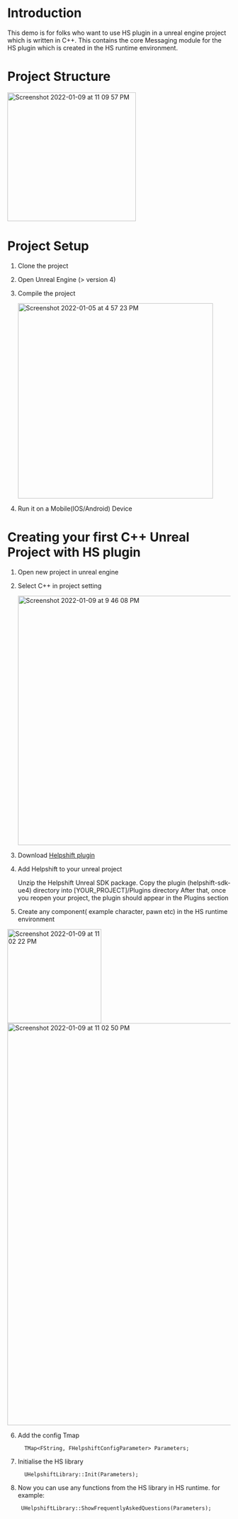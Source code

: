 # Introduction

This demo is for folks who want to use HS plugin in a unreal engine project which is written in C++. This contains the core Messaging module for the HS plugin which is created in the HS runtime environment.

# Project Structure
<img width="290" alt="Screenshot 2022-01-09 at 11 09 57 PM" src="https://user-images.githubusercontent.com/97083239/148693849-0339e581-fe84-4ffd-8866-29e5a16c3278.png">


# Project Setup

1. Clone the project
2. Open Unreal Engine (> version 4)
3. Compile the project

    <img width="440" alt="Screenshot 2022-01-05 at 4 57 23 PM" src="https://user-images.githubusercontent.com/97083239/148210386-7fc49c2e-c62f-4e36-93b7-c3fb9acdd4a0.png">
    
4. Run it on a Mobile(IOS/Android) Device


# Creating your first C++ Unreal Project with HS plugin 

1. Open new project in unreal engine
2. Select C++ in project setting

    <img width="562" alt="Screenshot 2022-01-09 at 9 46 08 PM" src="https://user-images.githubusercontent.com/97083239/148690877-7b8aa561-127c-414b-a50a-e7f70daf6c4f.png">
    
3. Download [Helpshift plugin](https://d3e51fp79zp4el.cloudfront.net/library/latest/sdkx/helpshift-plugin-sdkx-unreal.zip)

5. Add Helpshift to your unreal project
	
    Unzip the Helpshift Unreal SDK package.
    Copy the plugin (helpshift-sdk-ue4) directory into [YOUR_PROJECT]/Plugins directory
    After that, once you reopen your project, the plugin should appear in the Plugins section
  
5. Create any component( example character, pawn etc) in the HS runtime environment

  <img width="212" alt="Screenshot 2022-01-09 at 11 02 22 PM" src="https://user-images.githubusercontent.com/97083239/148693610-c9f487d9-97f8-4589-b6f9-1440fb4b0441.png">
  
  <img width="906" alt="Screenshot 2022-01-09 at 11 02 50 PM" src="https://user-images.githubusercontent.com/97083239/148693604-31d0a6cc-2351-4d10-b5fc-9cbc7e787e87.png">
  

6. Add the config Tmap 

    ```
      TMap<FString, FHelpshiftConfigParameter> Parameters;
    ```

7. Initialise the HS library

    ```
      UHelpshiftLibrary::Init(Parameters);
    ```
    
8. Now you can use any functions from the HS library in HS runtime.
  for example:
      ```
       UHelpshiftLibrary::ShowFrequentlyAskedQuestions(Parameters);
      ```
 
 
 #
